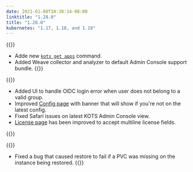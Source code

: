 ```yaml
---
date: 2021-01-08T10:30:14-08:00
linktitle: "1.28.0"
title: "1.28.0"
kubernetes: "1.17, 1.18, and 1.19"
---
```


{{<features>}}
* Adde new [`kots get apps`](/kots-cli/get/) command.
* Added Weave collector and analyzer to default Admin Console support bundle.
{{</features>}}

{{<changes>}}
* Added UI to handle OIDC login error when user does not belong to a valid group.
* Improved [Config page](https://kots.io/kotsadm/installing/online-install/#config-screen) with banner that will show if you're not on the latest config.
* Fixed Safari issues on latest KOTS Admin Console view.
* [License page](https://kots.io/kotsadm/updating/license-updates/) has been improved to accept multiline license fields.

{{</changes>}}

{{<fixes>}}
* Fixed a bug that caused restore to fail if a PVC was missing on the instance being restored.
{{</fixes>}}
